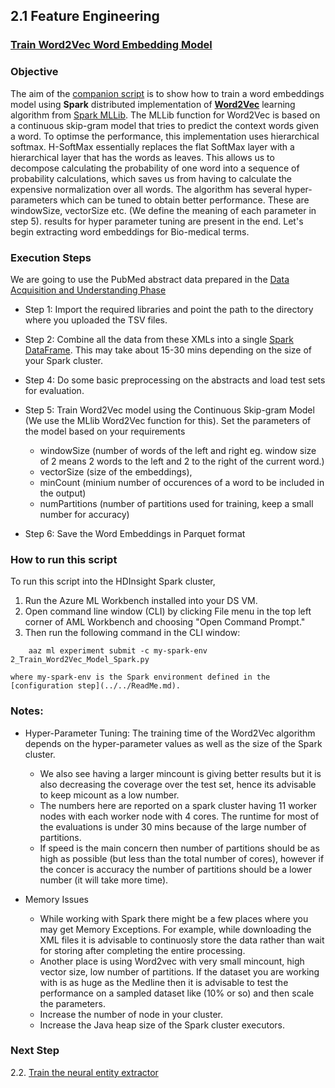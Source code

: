 ## 2.1 Feature Engineering
### [Train Word2Vec Word Embedding Model](2_Train_Word2Vec_Model_Spark.py)

### Objective

The aim of the [companion script](2_Train_Word2Vec_Model_Spark.py) is to show how to train a word embeddings model using **Spark** distributed implementation of **[Word2Vec](https://arxiv.org/pdf/1301.3781.pdf)** learning algorithm from [Spark MLLib](https://spark.apache.org/docs/latest/mllib-feature-extraction.html#word2vec). The MLLib function for Word2Vec is based on a continuous skip-gram model that tries to predict the context words given a word. To optimse the performance, this implementation uses hierarchical softmax. H-SoftMax essentially replaces the flat SoftMax layer with a hierarchical layer that has the words as leaves. This allows us to decompose calculating the probability of one word into a sequence of probability calculations, which saves us from having to calculate the expensive normalization over all words. The algorithm has several hyper-parameters which can be tuned to obtain better performance. These are windowSize, vectorSize etc. (We 
define the meaning of each parameter in step 5). results for hyper parameter tuning are present in the end. Let's begin extracting word embeddings for Bio-medical terms.

### Execution Steps 
We are going to use the PubMed abstract data prepared in the [Data Acquisition and Understanding Phase](../../01_data_acquisition_and_understanding/1_Download_and_Parse_XML_Spark.py)

* Step 1: Import the required libraries and point the path to the directory where you uploaded the TSV files.

* Step 2: Combine all the data from these XMLs into a single [Spark DataFrame](https://spark.apache.org/docs/latest/sql-programming-guide.html). This may take about 15-30 mins depending on the size of your Spark cluster.

* Step 4: Do some basic preprocessing on the abstracts and load test sets for evaluation. 

* Step 5: Train Word2Vec model using the Continuous Skip-gram Model (We use the MLlib Word2Vec function for this). Set the parameters of the model based on your requirements 

    * windowSize (number of words of the left and right eg. window size of 2 means 2 words to the left and 2 to the right of the current word.) 
    * vectorSize (size of the embeddings),
    * minCount (minium number of occurences of a word to be included in the output)
    * numPartitions (number of partitions used for training, keep a small number for accuracy)

- Step 6: Save the Word Embeddings in Parquet format

### How to run this script

To run this script into the HDInsight Spark cluster, 
1. Run the Azure ML Workbench installed into your DS VM.
2. Open command line window (CLI) by clicking File menu in the top left corner of AML Workbench and choosing "Open Command Prompt." 
3. Then run the following command in the CLI window:
```
    aaz ml experiment submit -c my-spark-env 2_Train_Word2Vec_Model_Spark.py   
```

    where my-spark-env is the Spark environment defined in the [configuration step](../../ReadMe.md).
    
### Notes:

- Hyper-Parameter Tuning: The training time of the Word2Vec algorithm depends on the hyper-parameter values as well as the size of the Spark cluster.
    *  We also see having a larger mincount is giving better results but it is also decreasing the coverage over the test set, hence its advisable to keep micount as a low number.
    * The numbers here are reported on a spark cluster having 11 worker nodes with each worker node with 4 cores. The runtime for most of the evaluations is under 30 mins because of the large number of partitions. 
    * If speed is the main concern then number of partitions should be as high as possible (but less than the total number of cores), however if the concer is accuracy the number of partitions should be a lower number (it will take more time).

- Memory Issues

     * While working with Spark there might be a few places where you may get Memory Exceptions. For example, while downloading the XML files it is advisable to continuosly store the data rather than wait for storing after completing the entire processing. 
     * Another place is using Word2vec with very small mincount, high vector size, low number of partitions. If the dataset you are working with is as huge as the Medline then it is advisable to test the performance on a sampled dataset like (10% or so) and then scale the parameters.
     * Increase the number of node in your cluster.
     * Increase the Java heap size of the Spark cluster executors.  

### Next Step
 2.2. [Train the neural entity extractor](./code/02_modeling/02_model_creation/ReadMe.md)
